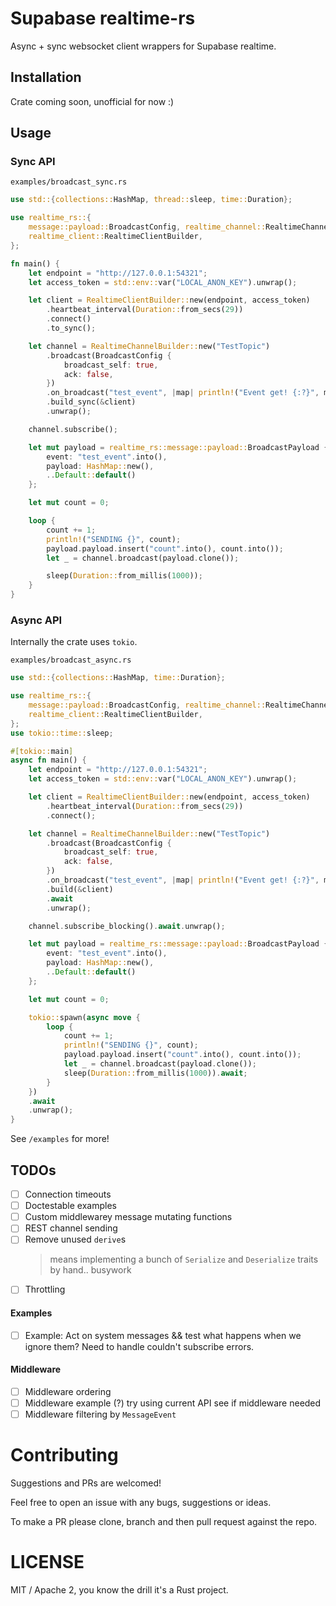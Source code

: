 # Supabase realtime-rs

Async + sync websocket client wrappers for Supabase realtime.

## Installation

Crate coming soon, unofficial for now :)
## Usage

### Sync API

`examples/broadcast_sync.rs`
```rs
use std::{collections::HashMap, thread::sleep, time::Duration};

use realtime_rs::{
    message::payload::BroadcastConfig, realtime_channel::RealtimeChannelBuilder,
    realtime_client::RealtimeClientBuilder,
};

fn main() {
    let endpoint = "http://127.0.0.1:54321";
    let access_token = std::env::var("LOCAL_ANON_KEY").unwrap();

    let client = RealtimeClientBuilder::new(endpoint, access_token)
        .heartbeat_interval(Duration::from_secs(29))
        .connect()
        .to_sync();

    let channel = RealtimeChannelBuilder::new("TestTopic")
        .broadcast(BroadcastConfig {
            broadcast_self: true,
            ack: false,
        })
        .on_broadcast("test_event", |map| println!("Event get! {:?}", map))
        .build_sync(&client)
        .unwrap();

    channel.subscribe();

    let mut payload = realtime_rs::message::payload::BroadcastPayload {
        event: "test_event".into(),
        payload: HashMap::new(),
        ..Default::default()
    };

    let mut count = 0;

    loop {
        count += 1;
        println!("SENDING {}", count);
        payload.payload.insert("count".into(), count.into());
        let _ = channel.broadcast(payload.clone());

        sleep(Duration::from_millis(1000));
    }
}
```

### Async API

Internally the crate uses `tokio`.

`examples/broadcast_async.rs`
```rs
use std::{collections::HashMap, time::Duration};

use realtime_rs::{
    message::payload::BroadcastConfig, realtime_channel::RealtimeChannelBuilder,
    realtime_client::RealtimeClientBuilder,
};
use tokio::time::sleep;

#[tokio::main]
async fn main() {
    let endpoint = "http://127.0.0.1:54321";
    let access_token = std::env::var("LOCAL_ANON_KEY").unwrap();

    let client = RealtimeClientBuilder::new(endpoint, access_token)
        .heartbeat_interval(Duration::from_secs(29))
        .connect();

    let channel = RealtimeChannelBuilder::new("TestTopic")
        .broadcast(BroadcastConfig {
            broadcast_self: true,
            ack: false,
        })
        .on_broadcast("test_event", |map| println!("Event get! {:?}", map))
        .build(&client)
        .await
        .unwrap();

    channel.subscribe_blocking().await.unwrap();

    let mut payload = realtime_rs::message::payload::BroadcastPayload {
        event: "test_event".into(),
        payload: HashMap::new(),
        ..Default::default()
    };

    let mut count = 0;

    tokio::spawn(async move {
        loop {
            count += 1;
            println!("SENDING {}", count);
            payload.payload.insert("count".into(), count.into());
            let _ = channel.broadcast(payload.clone());
            sleep(Duration::from_millis(1000)).await;
        }
    })
    .await
    .unwrap();
}
```

See `/examples` for more!

## TODOs

 - [ ] Connection timeouts
 - [ ] Doctestable examples
 - [ ] Custom middlewarey message mutating functions
 - [ ] REST channel sending
 - [ ] Remove unused `derive`s
    > means implementing a bunch of `Serialize` and `Deserialize` traits by hand.. busywork
 - [ ] Throttling

 #### Examples

 - [ ] Example: Act on system messages && test what happens when we ignore them? Need to handle couldn't subscribe errors.

 #### Middleware

 - [ ] Middleware ordering
 - [ ] Middleware example (?) try using current API see if middleware needed
 - [ ] Middleware filtering by `MessageEvent`

# Contributing

Suggestions and PRs are welcomed!

Feel free to open an issue with any bugs, suggestions or ideas.

To make a PR please clone, branch and then pull request against the repo.

# LICENSE

MIT / Apache 2, you know the drill it's a Rust project.

